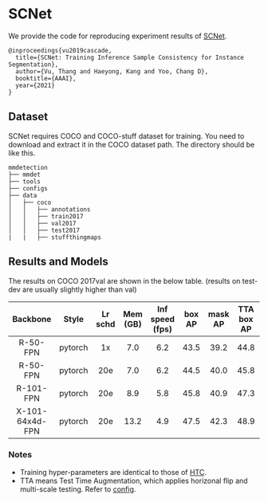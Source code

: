 # SCNet

We provide the code for reproducing experiment results of [SCNet](https://arxiv.org/abs/2012.10150).

```
@inproceedings{vu2019cascade,
  title={SCNet: Training Inference Sample Consistency for Instance Segmentation},
  author={Vu, Thang and Haeyong, Kang and Yoo, Chang D},
  booktitle={AAAI},
  year={2021}
}
```

## Dataset

SCNet requires COCO and COCO-stuff dataset for training. You need to download and extract it in the COCO dataset path.
The directory should be like this.

```none
mmdetection
├── mmdet
├── tools
├── configs
├── data
│   ├── coco
│   │   ├── annotations
│   │   ├── train2017
│   │   ├── val2017
│   │   ├── test2017
|   |   ├── stuffthingmaps
```

## Results and Models

The results on COCO 2017val are shown in the below table. (results on test-dev are usually slightly higher than val)

|     Backbone    |  Style  | Lr schd | Mem (GB) | Inf speed (fps) | box AP | mask AP | TTA box AP | TTA mask AP | Config |   Download   |
|:---------------:|:-------:|:-------:|:--------:|:---------------:|:------:|:-------:|:----------:|:-----------:|:------:|:------------:|
|     R-50-FPN    | pytorch |    1x   |    7.0   |       6.2       |  43.5  |   39.2  |    44.8    |     40.9    | [config](https://github.com/open-mmlab/mmdetection/tree/master/configs/scnet/scnet_r50_fpn_1x_coco.py) | [model](https://drive.google.com/file/d/179pcG-sNVDglJoZcQLsM8GWZnJhZtgWx/view?usp=sharing) \| [log](https://drive.google.com/file/d/1ZFS6QhFfxlOnDYPiGpSDP_Fzgb7iDGN3/view?usp=sharing) |
|     R-50-FPN    | pytorch |   20e   |    7.0   |       6.2       |  44.5  |   40.0  |    45.8    |     41.5    | [config](https://github.com/open-mmlab/mmdetection/tree/master/configs/scnet/scnet_r50_fpn_20e_coco.py) | [model](https://drive.google.com/file/d/1hCH4raiUXsnYQYmKc4ADeL5pNc2X72fJ/view?usp=sharing) \| [log](https://drive.google.com/file/d/1-LnkOXN8n5ojQW34H0qZ625cgrnWpqSX/view?usp=sharing) |
|    R-101-FPN    | pytorch |   20e   |    8.9   |       5.8       |  45.8  |   40.9  |    47.3    |     42.7    | [config](https://github.com/open-mmlab/mmdetection/tree/master/configs/scnet/scnet_r101_fpn_20e_coco.py) | [model](https://drive.google.com/file/d/1LcnegOX9YYZ7G8hqUa1F_Mp6PeT6_3jA/view?usp=sharing) \| [log](https://drive.google.com/file/d/1iRx-9GRgTaIDsz-we3DGwFVH22nbvCLa/view?usp=sharing) |
| X-101-64x4d-FPN | pytorch |   20e   |   13.2   |       4.9       |  47.5  |   42.3  |    48.9    |     44.0    | [config](https://github.com/open-mmlab/mmdetection/tree/master/configs/scnet/scnet_x101_64x4d_fpn_20e_coco.py) | [model](https://drive.google.com/file/d/1MDIoOBKwfXUdtEduz2BQm3MSgC05IlqZ/view?usp=sharing) \| [log](https://drive.google.com/file/d/1OsfQJ8gwtqIQ61k358yxY21sCvbUcRjs/view?usp=sharing) |

### Notes

- Training hyper-parameters are identical to those of [HTC](https://github.com/open-mmlab/mmdetection/tree/master/configs/htc).
- TTA means Test Time Augmentation, which applies horizonal flip and multi-scale testing. Refer to [config](https://github.com/open-mmlab/mmdetection/tree/master/configs/scnet/scnet_r50_fpn_1x_coco.py).
